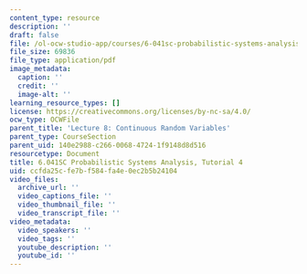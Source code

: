```yaml
---
content_type: resource
description: ''
draft: false
file: /ol-ocw-studio-app/courses/6-041sc-probabilistic-systems-analysis-and-applied-probability-fall-2013/ccfda25cfe7bf584fa4e0ec2b5b24104_MIT6_041SCF13_tut04.pdf
file_size: 69836
file_type: application/pdf
image_metadata:
  caption: ''
  credit: ''
  image-alt: ''
learning_resource_types: []
license: https://creativecommons.org/licenses/by-nc-sa/4.0/
ocw_type: OCWFile
parent_title: 'Lecture 8: Continuous Random Variables'
parent_type: CourseSection
parent_uid: 140e2988-c266-0068-4724-1f9148d8d516
resourcetype: Document
title: 6.041SC Probabilistic Systems Analysis, Tutorial 4
uid: ccfda25c-fe7b-f584-fa4e-0ec2b5b24104
video_files:
  archive_url: ''
  video_captions_file: ''
  video_thumbnail_file: ''
  video_transcript_file: ''
video_metadata:
  video_speakers: ''
  video_tags: ''
  youtube_description: ''
  youtube_id: ''
---
```

